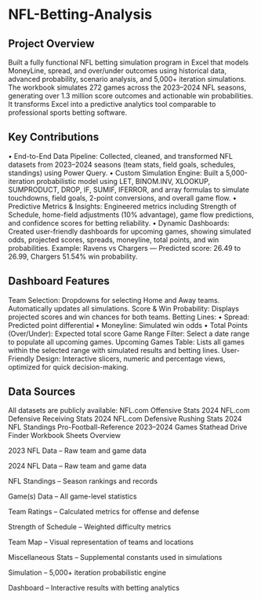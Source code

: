 # NFL-Betting-Analysis
## Project Overview
Built a fully functional NFL betting simulation program in Excel that models MoneyLine, spread, and over/under outcomes using historical data, advanced probability, scenario analysis, and 5,000+ iteration simulations.
The workbook simulates 272 games across the 2023–2024 NFL seasons, generating over 1.3 million score outcomes and actionable win probabilities. It transforms Excel into a predictive analytics tool comparable to professional sports betting software.

## Key Contributions
• End-to-End Data Pipeline: Collected, cleaned, and transformed NFL datasets from 2023–2024 seasons (team stats, field goals, schedules, standings) using Power Query.
• Custom Simulation Engine: Built a 5,000-iteration probabilistic model using LET, BINOM.INV, XLOOKUP, SUMPRODUCT, DROP, IF, SUMIF, IFERROR, and array formulas to simulate touchdowns, field goals, 2-point conversions, and overall game flow.
• Predictive Metrics & Insights: Engineered metrics including Strength of Schedule, home-field adjustments (10% advantage), game flow predictions, and confidence scores for betting reliability.
• Dynamic Dashboards: Created user-friendly dashboards for upcoming games, showing simulated odds, projected scores, spreads, moneyline, total points, and win probabilities.
Example:
Ravens vs Chargers — Predicted score: 26.49 to 26.99, Chargers 51.54% win probability.

## Dashboard Features
Team Selection: Dropdowns for selecting Home and Away teams. Automatically updates all simulations.
Score & Win Probability: Displays projected scores and win chances for both teams.
Betting Lines:
    • Spread: Predicted point differential
    • Moneyline: Simulated win odds
    • Total Points (Over/Under): Expected total score
Game Range Filter: Select a date range to populate all upcoming games.
Upcoming Games Table: Lists all games within the selected range with simulated results and betting lines.
User-Friendly Design: Interactive slicers, numeric and percentage views, optimized for quick decision-making.

## Data Sources
All datasets are publicly available:
NFL.com Offensive Stats 2024
NFL.com Defensive Receiving Stats 2024
NFL.com Defensive Rushing Stats 2024
NFL Standings
Pro-Football-Reference 2023–2024 Games
Stathead Drive Finder
Workbook Sheets Overview

2023 NFL Data – Raw team and game data

2024 NFL Data – Raw team and game data

NFL Standings – Season rankings and records

Game(s) Data – All game-level statistics

Team Ratings – Calculated metrics for offense and defense

Strength of Schedule – Weighted difficulty metrics

Team Map – Visual representation of teams and locations

Miscellaneous Stats – Supplemental constants used in simulations

Simulation – 5,000+ iteration probabilistic engine

Dashboard – Interactive results with betting analytics
